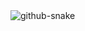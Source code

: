 <picture>
  <img alt="github-snake" src="https://raw.githubusercontent.com/f-gillmann/f-gillmann/github-snake.svg" />
</picture>
